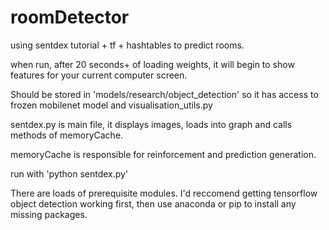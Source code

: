 # roomDetector
using sentdex tutorial + tf + hashtables to predict rooms.

when run, after 20 seconds+ of loading weights, it will begin to show features for your current computer screen.

Should be stored in 'models/research/object_detection' so it has access to frozen mobilenet model and visualisation_utils.py

sentdex.py is main file, it displays images, loads into graph and calls methods of memoryCache.

memoryCache is responsible for reinforcement and prediction generation.

run with 'python sentdex.py'

There are loads of prerequisite modules.
I'd reccomend getting tensorflow object detection working first, then use anaconda or pip to install any missing packages.
